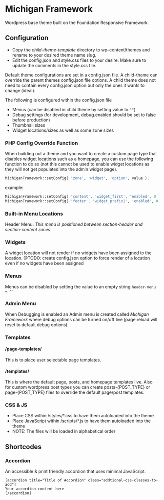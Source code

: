 Michigan Framework
===================
Wordpress base theme built on the Foundation Responsive Framework.

## Configuration
* Copy the *child-theme-template* directory to wp-content/themes and rename to your desired theme name slug.
* Edit the config.json and style.css files to your desire.  Make sure to update the comments in the style.css file.

Default theme configurations are set in a config.json file.  A child-theme can override the parent themes config.json file options.  A child theme does not need to contain every config.json option but only the ones it wants to change (ideal).

The following is configured within the config.json file
- Menus (can be disabled in child theme by setting value to `""`)
- Debug settings (for development, debug.enabled should be set to false before production)
- Thumbnail sizes
- Widget locations/sizes as well as some zone sizes

### PHP Config Override Function
When building out a theme and you want to create a custom page type that disables widget locations such as a homepage, you can use the following function to do so (not this cannot be used to enable widget locations as they will not get populated into the admin widget page).

```php
MichiganFramework::setConfig( 'zone', 'widget', 'option', value );
```

example:
```php
MichiganFramework::setConfig( 'content', 'widget_first', 'enabled', 0 );
MichiganFramework::setConfig( 'footer', 'widget_prefix1', 'enabled', 0 );
```

### Built-in Menu Locations
Header Menu: *This menu is positioned between section-header and section-content zones*


### Widgets
A widget location will not render if no widgets have been assigned to the location.
@TODO: create config.json option to force render of a location even if no widgets have been assigned


### Menus
Menus can be disabled by setting the value to an empty string `header-menu = ''`


### Admin Menu
When Debugging is enabled an Admin menu is created called *Michigan Framework* where debug options can be turned on/off live (page reload will reset to default debug options).


### Templates
#### /page-templates/
This is to place user selectable page templates.

#### /templates/
This is where the default page, posts, and homepage templates live.  Also for custom wordpress post types you can create posts-{POST_TYPE} or page-{POST_TYPE} files to override the default page/post templates.

### CSS & JS
- Place CSS within /styles/*.css to have them autoloaded into the theme
- Place JavaScript within /scripts/*.js to have them autoloaded into the theme
- NOTE: The files will be loaded in alphabetical order

## Shortcodes
### Accordion
An accessible & print friendly accordion that uses minimal JavaScript.
```
[accordion title="Title of Accordion" class="addtional-css-classes-to-add"]
Your accordion content here
[/accordion]
```
